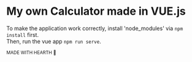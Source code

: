 # My own Calculator made in VUE.js
To make the application work correctly, install 'node_modules' via `npm install` first.<br>
Then, run the vue app `npm run serve`.<br>

<sub>MADE WITH HEARTH 🖤</sub>
